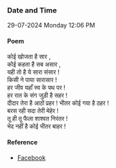 ### Date and Time

29-07-2024 Monday 12:06 PM

#### Poem

कोई खोजता है सार ,  <br />
कोई कहता है सब असार ,  <br />
यही तो है ये सारा संसार !  <br />
किसी ने पाया सारासार !  <br />
हर जीव यहाँ स्व के पथ पर !  <br />
हर रात के संग जुड़ी है सहर !  <br />
दीदार तेरा है आठों प्रहर ! भीतर कोई गया है ठहर !  <br />
बरस रही सदा तेरी मेहेर !  <br />
तू ही तू फैला शाश्वत निरंतर !  <br />
भेद नहीं है कोई भीतर बाहर !

#### Reference

* [Facebook](https://www.facebook.com/share/v/sFz1bLuYsYR5x99x/?mibextid=xfxF2i)
